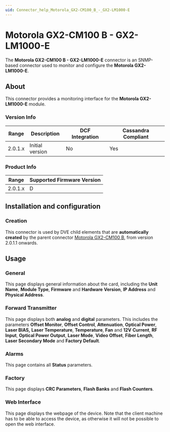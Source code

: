 ```yaml
---
uid: Connector_help_Motorola_GX2-CM100_B_-_GX2-LM1000-E
---
```


# Motorola GX2-CM100 B - GX2-LM1000-E

The **Motorola GX2-CM100 B - GX2-LM1000-E** connector is an SNMP-based connector used to monitor and configure the **Motorola GX2-LM1000-E**.

## About

This connector provides a monitoring interface for the **Motorola GX2-LM1000-E** module.

### Version Info

| **Range** | **Description** | **DCF Integration** | **Cassandra Compliant** |
|------------------|-----------------|---------------------|-------------------------|
| 2.0.1.x          | Initial version | No                  | Yes                     |

### Product Info

| Range | Supported Firmware Version |
|------------------|-----------------------------|
| 2.0.1.x          | D                           |

## Installation and configuration

### Creation

This connector is used by DVE child elements that are **automatically created** by the parent connector [Motorola GX2-CM100 B](xref:Connector_help_Motorola_GX2-CM100_B), from version 2.0.1.1 onwards.

## Usage

### General

This page displays general information about the card, including the **Unit Name**, **Module Type**, **Firmware** and **Hardware** **Version**, **IP Address** and **Physical Address**.

### Forward Transmitter

This page displays both **analog** and **digital** parameters. This includes the parameters **Offset Monitor**, **Offset Control**, **Attenuation**, **Optical Power**, **Laser BIAS,** **Laser** **Temperature**, **Temperature**, **Fan** and **12V** **Current**, **RF Input**, **Optical Power Output**, **Laser Mode**, **Video Offset**, **Fiber Length**, **Laser Secondary Mode** and **Factory Default**.

### Alarms

This page contains all **Status** parameters.

### Factory

This page displays **CRC Parameters**, **Flash Banks** and **Flash Counters**.

### Web Interface

This page displays the webpage of the device. Note that the client machine has to be able to access the device, as otherwise it will not be possible to open the web interface.
